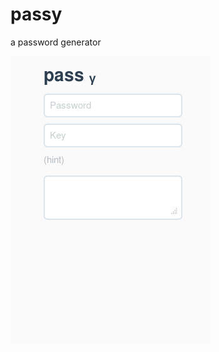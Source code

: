 # passy

a password generator


![Screenshot](https://raw.githubusercontent.com/krig/passyapp/master/pw.jpg)
